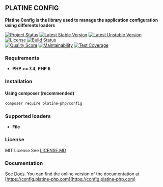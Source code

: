 ## PLATINE CONFIG
**Platine Config is the library used to manage the application configuration using differents loaders**

[![Project Status](http://opensource.box.com/badges/active.svg)](http://opensource.box.com/badges)
[![Latest Stable Version](https://poser.pugx.org/platine-php/config/v)](https://packagist.org/packages/platine-php/config)
[![Latest Unstable Version](https://poser.pugx.org/platine-php/config/v/unstable)](https://packagist.org/packages/platine-php/config)
[![License](https://poser.pugx.org/platine-php/config/license)](https://packagist.org/packages/platine-php/config)
[![Build Status](https://img.shields.io/travis/com/platine-php/config?style=flat-square)](https://travis-ci.com/platine-php/config)  
[![Quality Score](https://img.shields.io/scrutinizer/g/platine-php/config.svg?style=flat-square)](https://scrutinizer-ci.com/g/platine-php/config)
[![Maintainability](https://api.codeclimate.com/v1/badges/22b42aec3f094dda6772/maintainability)](https://codeclimate.com/github/platine-php/config/maintainability)
[![Test Coverage](https://api.codeclimate.com/v1/badges/22b42aec3f094dda6772/test_coverage)](https://codeclimate.com/github/platine-php/config/test_coverage)

### Requirements 
- **PHP >= 7.4**, **PHP 8** 

### Installation
#### Using composer (recommended)
```bash
composer require platine-php/config
```

### Supported loaders 
- **File**

### License
MIT License See [LICENSE.MD](LICENSE.MD)

### Documentation 
See [Docs](docs/src/overview.md). 
You can find the online version of the documentation at [https://config.platine-php.com](https://config.platine-php.com) 
